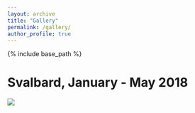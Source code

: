 ```yaml
---
layout: archive
title: "Gallery"
permalink: /gallery/
author_profile: true
---
```


{% include base_path %}

Svalbard, January - May 2018
======
![](/home/linda/website/lindathielke.github.io/images/500x300.png)
